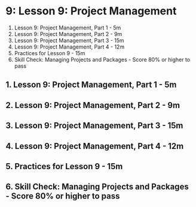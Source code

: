 # 9: Lesson 9: Project Management

1. Lesson 9: Project Management, Part 1 - 5m
2. Lesson 9: Project Management, Part 2 - 9m
3. Lesson 9: Project Management, Part 3 - 15m
4. Lesson 9: Project Management, Part 4 - 12m
5. Practices for Lesson 9 - 15m
6. Skill Check: Managing Projects and Packages - Score 80% or higher to pass


## 1. Lesson 9: Project Management, Part 1 - 5m
## 2. Lesson 9: Project Management, Part 2 - 9m
## 3. Lesson 9: Project Management, Part 3 - 15m
## 4. Lesson 9: Project Management, Part 4 - 12m
## 5. Practices for Lesson 9 - 15m
## 6. Skill Check: Managing Projects and Packages - Score 80% or higher to pass
